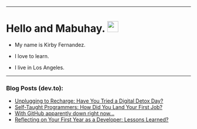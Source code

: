 
<img src="https://komarev.com/ghpvc/?username=kirbygit&style=flat-square&color=blue" alt=""/>

---
<h1>
  Hello and Mabuhay.
  <img src="https://media.giphy.com/media/hvRJCLFzcasrR4ia7z/giphy.gif" width="30px"/>
</h1>

- My name is Kirby Fernandez.

- I love to learn.

- I live in Los Angeles.

---

### Blog Posts (dev.to):
<!-- BLOG-POST-LIST:START -->
- [Unplugging to Recharge: Have You Tried a Digital Detox Day?](https://dev.to/codenewbieteam/unplugging-to-recharge-have-you-tried-a-digital-detox-day-3e5p)
- [Self-Taught Programmers: How Did You Land Your First Job?](https://dev.to/codenewbieteam/self-taught-programmers-how-did-you-land-your-first-job-4pha)
- [With GitHub apparently down right now...](https://dev.to/ben/with-github-apparently-down-right-now-on2)
- [Reflecting on Your First Year as a Developer: Lessons Learned?](https://dev.to/codenewbieteam/reflecting-on-your-first-year-as-a-developer-lessons-learned-e1b)
<!-- BLOG-POST-LIST:END -->
